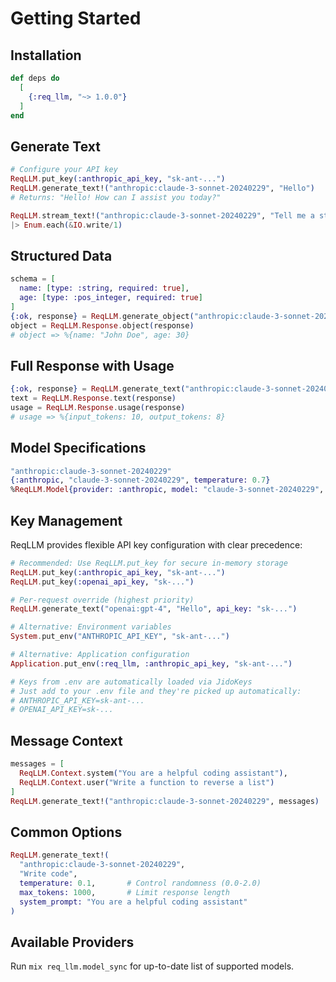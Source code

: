 # Getting Started

## Installation

```elixir
def deps do
  [
    {:req_llm, "~> 1.0.0"}
  ]
end
```

## Generate Text

```elixir
# Configure your API key 
ReqLLM.put_key(:anthropic_api_key, "sk-ant-...")
ReqLLM.generate_text!("anthropic:claude-3-sonnet-20240229", "Hello")
# Returns: "Hello! How can I assist you today?"

ReqLLM.stream_text!("anthropic:claude-3-sonnet-20240229", "Tell me a story")
|> Enum.each(&IO.write/1)
```

## Structured Data

```elixir
schema = [
  name: [type: :string, required: true],
  age: [type: :pos_integer, required: true]
]
{:ok, response} = ReqLLM.generate_object("anthropic:claude-3-sonnet-20240229", "Generate a person", schema)
object = ReqLLM.Response.object(response)
# object => %{name: "John Doe", age: 30}
```

## Full Response with Usage

```elixir
{:ok, response} = ReqLLM.generate_text("anthropic:claude-3-sonnet-20240229", "Hello")
text = ReqLLM.Response.text(response)
usage = ReqLLM.Response.usage(response)
# usage => %{input_tokens: 10, output_tokens: 8}
```

## Model Specifications

```elixir
"anthropic:claude-3-sonnet-20240229"
{:anthropic, "claude-3-sonnet-20240229", temperature: 0.7}
%ReqLLM.Model{provider: :anthropic, model: "claude-3-sonnet-20240229", temperature: 0.7}
```

## Key Management

ReqLLM provides flexible API key configuration with clear precedence:

```elixir
# Recommended: Use ReqLLM.put_key for secure in-memory storage
ReqLLM.put_key(:anthropic_api_key, "sk-ant-...")
ReqLLM.put_key(:openai_api_key, "sk-...")

# Per-request override (highest priority)
ReqLLM.generate_text("openai:gpt-4", "Hello", api_key: "sk-...")

# Alternative: Environment variables
System.put_env("ANTHROPIC_API_KEY", "sk-ant-...")

# Alternative: Application configuration
Application.put_env(:req_llm, :anthropic_api_key, "sk-ant-...")

# Keys from .env are automatically loaded via JidoKeys
# Just add to your .env file and they're picked up automatically:
# ANTHROPIC_API_KEY=sk-ant-...
# OPENAI_API_KEY=sk-...
```

## Message Context

```elixir
messages = [
  ReqLLM.Context.system("You are a helpful coding assistant"),
  ReqLLM.Context.user("Write a function to reverse a list")
]
ReqLLM.generate_text!("anthropic:claude-3-sonnet-20240229", messages)
```

## Common Options

```elixir
ReqLLM.generate_text!(
  "anthropic:claude-3-sonnet-20240229",
  "Write code",
  temperature: 0.1,       # Control randomness (0.0-2.0)
  max_tokens: 1000,       # Limit response length
  system_prompt: "You are a helpful coding assistant"
)
```

## Available Providers

Run `mix req_llm.model_sync` for up-to-date list of supported models.
